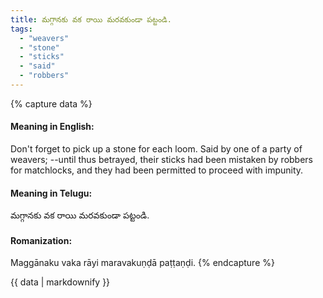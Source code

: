```yaml
---
title: మగ్గానకు వక రాయి మరవకుండా పట్టండి.
tags:
  - "weavers"
  - "stone"
  - "sticks"
  - "said"
  - "robbers"
---
```


{% capture data %}
#### Meaning in English:
Don't forget to pick up a stone for each loom.
Said by one of a party of weavers; --until thus betrayed, their sticks had been mistaken by robbers for matchlocks, and they had been permitted to proceed with impunity.

#### Meaning in Telugu:
మగ్గానకు వక రాయి మరవకుండా పట్టండి.

#### Romanization:
Maggānaku vaka rāyi maravakuṇḍā paṭṭaṇḍi.
{% endcapture %}

{{ data | markdownify }}

